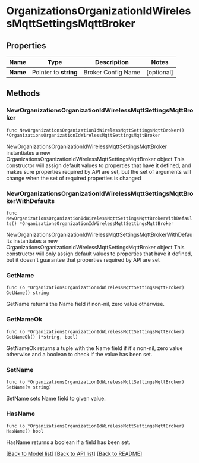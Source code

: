 # OrganizationsOrganizationIdWirelessMqttSettingsMqttBroker

## Properties

Name | Type | Description | Notes
------------ | ------------- | ------------- | -------------
**Name** | Pointer to **string** | Broker Config Name | [optional] 

## Methods

### NewOrganizationsOrganizationIdWirelessMqttSettingsMqttBroker

`func NewOrganizationsOrganizationIdWirelessMqttSettingsMqttBroker() *OrganizationsOrganizationIdWirelessMqttSettingsMqttBroker`

NewOrganizationsOrganizationIdWirelessMqttSettingsMqttBroker instantiates a new OrganizationsOrganizationIdWirelessMqttSettingsMqttBroker object
This constructor will assign default values to properties that have it defined,
and makes sure properties required by API are set, but the set of arguments
will change when the set of required properties is changed

### NewOrganizationsOrganizationIdWirelessMqttSettingsMqttBrokerWithDefaults

`func NewOrganizationsOrganizationIdWirelessMqttSettingsMqttBrokerWithDefaults() *OrganizationsOrganizationIdWirelessMqttSettingsMqttBroker`

NewOrganizationsOrganizationIdWirelessMqttSettingsMqttBrokerWithDefaults instantiates a new OrganizationsOrganizationIdWirelessMqttSettingsMqttBroker object
This constructor will only assign default values to properties that have it defined,
but it doesn't guarantee that properties required by API are set

### GetName

`func (o *OrganizationsOrganizationIdWirelessMqttSettingsMqttBroker) GetName() string`

GetName returns the Name field if non-nil, zero value otherwise.

### GetNameOk

`func (o *OrganizationsOrganizationIdWirelessMqttSettingsMqttBroker) GetNameOk() (*string, bool)`

GetNameOk returns a tuple with the Name field if it's non-nil, zero value otherwise
and a boolean to check if the value has been set.

### SetName

`func (o *OrganizationsOrganizationIdWirelessMqttSettingsMqttBroker) SetName(v string)`

SetName sets Name field to given value.

### HasName

`func (o *OrganizationsOrganizationIdWirelessMqttSettingsMqttBroker) HasName() bool`

HasName returns a boolean if a field has been set.


[[Back to Model list]](../README.md#documentation-for-models) [[Back to API list]](../README.md#documentation-for-api-endpoints) [[Back to README]](../README.md)



